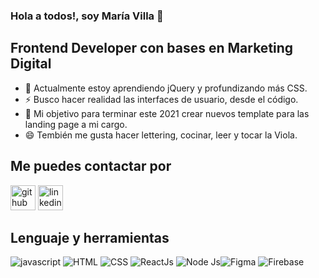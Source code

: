 ### Hola a todos!, soy María Villa 👋

## Frontend Developer con bases en Marketing Digital
- 🌱 Actualmente estoy aprendiendo jQuery y profundizando más CSS.
- ⚡ Busco hacer realidad las interfaces de usuario, desde el código.
- 👯 Mi objetivo para terminar este 2021 crear nuevos template para las landing page a mi cargo.
- 😄 Tembién me gusta hacer lettering, cocinar, leer y tocar la Viola.

## Me puedes contactar por
[<img src='https://cdn.jsdelivr.net/npm/simple-icons@3.0.1/icons/github.svg' alt='github' height='40'>](https://github.com/https://github.com/kidaniland/kidaniland)  [<img src='https://cdn.jsdelivr.net/npm/simple-icons@3.0.1/icons/linkedin.svg' alt='linkedin' height='40'>](https://www.linkedin.com/in/www.linkedin.com/in/mdcvillas/)

## Lenguaje y herramientas
![javascript](https://img.icons8.com/color/48/000000/javascript.png) ![HTML](https://img.icons8.com/color/48/000000/html-5--v1.png) ![CSS](https://img.icons8.com/color/48/000000/css3.png) ![ReactJs](https://img.icons8.com/color/48/000000/react-native.png)  ![Node Js](https://img.icons8.com/color/48/000000/nodejs.png)![Figma](https://img.icons8.com/color/48/000000/figma--v1.png) ![Firebase](https://img.icons8.com/color/48/000000/firebase.png)
